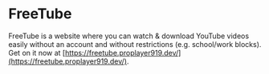 # FreeTube

FreeTube is a website where you can watch & download YouTube videos easily without an account and without restrictions (e.g. school/work blocks). Get on it now at [https://freetube.proplayer919.dev/](https://freetube.proplayer919.dev/).

